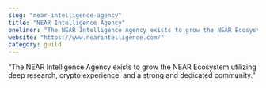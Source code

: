 ```yaml
---
slug: "near-intelligence-agency"
title: "NEAR Intelligence Agency"
oneliner: "The NEAR Intelligence Agency exists to grow the NEAR Ecosystem utilizing deep research, crypto experience, and a strong and dedicated community."
website: "https://www.nearintelligence.com/"
category: guild
---
```


“The NEAR Intelligence Agency exists to grow the NEAR Ecosystem utilizing deep research, crypto experience, and a strong and dedicated community.”
